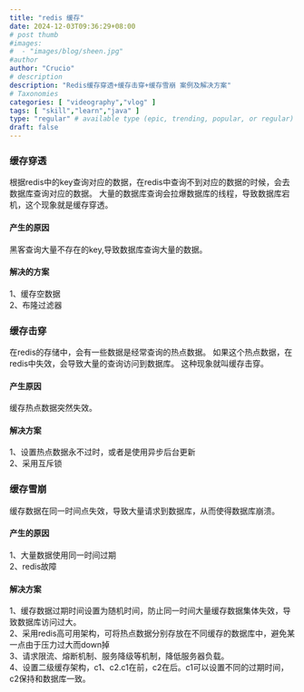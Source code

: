 ```yaml
---
title: "redis 缓存"
date: 2024-12-03T09:36:29+08:00
# post thumb
#images:
#  - "images/blog/sheen.jpg"
#author
author: "Crucio"
# description
description: "Redis缓存穿透+缓存击穿+缓存雪崩 案例及解决方案"
# Taxonomies
categories: [ "videography","vlog" ]
tags: [ "skill","learn","java" ]
type: "regular" # available type (epic, trending, popular, or regular)
draft: false
---
```


### 缓存穿透

根据redis中的key查询对应的数据，在redis中查询不到对应的数据的时候，会去数据库查询对应的数据。
大量的数据库查询会拉爆数据库的线程，导致数据库宕机，这个现象就是缓存穿透。

#### 产生的原因

黑客查询大量不存在的key,导致数据库查询大量的数据。

#### 解决的方案

1、缓存空数据<br/>
2、布隆过滤器

### 缓存击穿

在redis的存储中，会有一些数据是经常查询的热点数据。
如果这个热点数据，在redis中失效，会导致大量的查询访问到数据库。
这种现象就叫缓存击穿。

#### 产生原因

缓存热点数据突然失效。

#### 解决方案
1、设置热点数据永不过时，或者是使用异步后台更新<br/>
2、采用互斥锁

### 缓存雪崩

缓存数据在同一时间点失效，导致大量请求到数据库，从而使得数据库崩溃。

#### 产生的原因

1、大量数据使用同一时间过期<br/>
2、redis故障

#### 解决方案

1、缓存数据过期时间设置为随机时间，防止同一时间大量缓存数据集体失效，导致数据库访问过大。<br/>
2、采用redis高可用架构，可将热点数据分别存放在不同缓存的数据库中，避免某一点由于压力过大而down掉<br/>
3、请求限流、熔断机制、服务降级等机制，降低服务器负载。<br/>
4、设置二级缓存架构，c1、c2.c1在前，c2在后。c1可以设置不同的过期时间，c2保持和数据库一致。
